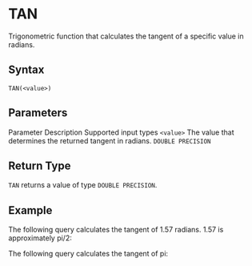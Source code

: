 # [](#tan)TAN

Trigonometric function that calculates the tangent of a specific value in radians.

## [](#syntax)Syntax

```
TAN(<value>)
```

## [](#parameters)Parameters

Parameter Description Supported input types `<value>` The value that determines the returned tangent in radians. `DOUBLE PRECISION`

## [](#return-type)Return Type

`TAN` returns a value of type `DOUBLE PRECISION`.

## [](#example)Example

The following query calculates the tangent of 1.57 radians. 1.57 is approximately pi/2:

The following query calculates the tangent of pi: